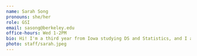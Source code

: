 ```yaml
---
name: Sarah Song
pronouns: she/her
role: GSI
email: sasong@berkeley.edu
office-hours: Wed 1-2PM
bio: Hi! I'm a third year from Iowa studying DS and Statistics, and I adore cats, eating, and romping around town. Looking forward to meeting y'all!
photo: staff/sarah.jpeg
---
```

